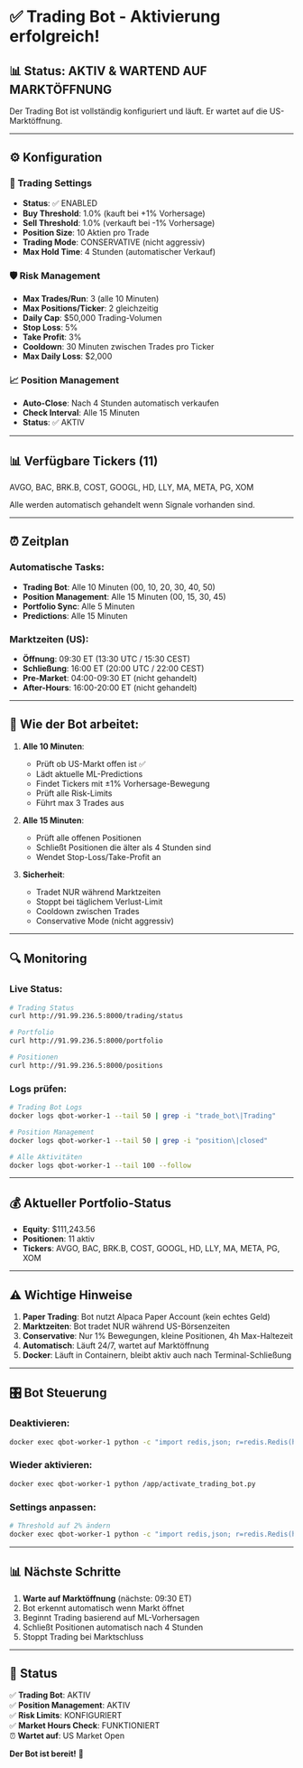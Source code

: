 # ✅ Trading Bot - Aktivierung erfolgreich!

## 📊 Status: AKTIV & WARTEND AUF MARKTÖFFNUNG

Der Trading Bot ist vollständig konfiguriert und läuft. Er wartet auf die US-Marktöffnung.

---

## ⚙️ Konfiguration

### 🎯 Trading Settings
- **Status**: ✅ ENABLED  
- **Buy Threshold**: 1.0% (kauft bei +1% Vorhersage)
- **Sell Threshold**: 1.0% (verkauft bei -1% Vorhersage)
- **Position Size**: 10 Aktien pro Trade
- **Trading Mode**: CONSERVATIVE (nicht aggressiv)
- **Max Hold Time**: 4 Stunden (automatischer Verkauf)

### 🛡️ Risk Management
- **Max Trades/Run**: 3 (alle 10 Minuten)
- **Max Positions/Ticker**: 2 gleichzeitig
- **Daily Cap**: $50,000 Trading-Volumen
- **Stop Loss**: 5%
- **Take Profit**: 3%
- **Cooldown**: 30 Minuten zwischen Trades pro Ticker
- **Max Daily Loss**: $2,000

### 📈 Position Management
- **Auto-Close**: Nach 4 Stunden automatisch verkaufen
- **Check Interval**: Alle 15 Minuten
- **Status**: ✅ AKTIV

---

## 📊 Verfügbare Tickers (11)

AVGO, BAC, BRK.B, COST, GOOGL, HD, LLY, MA, META, PG, XOM

Alle werden automatisch gehandelt wenn Signale vorhanden sind.

---

## ⏰ Zeitplan

### Automatische Tasks:
- **Trading Bot**: Alle 10 Minuten (00, 10, 20, 30, 40, 50)
- **Position Management**: Alle 15 Minuten (00, 15, 30, 45)
- **Portfolio Sync**: Alle 5 Minuten
- **Predictions**: Alle 15 Minuten

### Marktzeiten (US):
- **Öffnung**: 09:30 ET (13:30 UTC / 15:30 CEST)
- **Schließung**: 16:00 ET (20:00 UTC / 22:00 CEST)
- **Pre-Market**: 04:00-09:30 ET (nicht gehandelt)
- **After-Hours**: 16:00-20:00 ET (nicht gehandelt)

---

## 📝 Wie der Bot arbeitet:

1. **Alle 10 Minuten**:
   - Prüft ob US-Markt offen ist ✅
   - Lädt aktuelle ML-Predictions
   - Findet Tickers mit ±1% Vorhersage-Bewegung
   - Prüft alle Risk-Limits
   - Führt max 3 Trades aus

2. **Alle 15 Minuten**:
   - Prüft alle offenen Positionen
   - Schließt Positionen die älter als 4 Stunden sind
   - Wendet Stop-Loss/Take-Profit an

3. **Sicherheit**:
   - Tradet NUR während Marktzeiten
   - Stoppt bei täglichem Verlust-Limit
   - Cooldown zwischen Trades
   - Conservative Mode (nicht aggressiv)

---

## 🔍 Monitoring

### Live Status:
```bash
# Trading Status
curl http://91.99.236.5:8000/trading/status

# Portfolio
curl http://91.99.236.5:8000/portfolio

# Positionen
curl http://91.99.236.5:8000/positions
```

### Logs prüfen:
```bash
# Trading Bot Logs
docker logs qbot-worker-1 --tail 50 | grep -i "trade_bot\|Trading"

# Position Management
docker logs qbot-worker-1 --tail 50 | grep -i "position\|closed"

# Alle Aktivitäten
docker logs qbot-worker-1 --tail 100 --follow
```

---

## 💰 Aktueller Portfolio-Status

- **Equity**: $111,243.56
- **Positionen**: 11 aktiv
- **Tickers**: AVGO, BAC, BRK.B, COST, GOOGL, HD, LLY, MA, META, PG, XOM

---

## ⚠️ Wichtige Hinweise

1. **Paper Trading**: Bot nutzt Alpaca Paper Account (kein echtes Geld)
2. **Marktzeiten**: Bot tradet NUR während US-Börsenzeiten
3. **Conservative**: Nur 1% Bewegungen, kleine Positionen, 4h Max-Haltezeit
4. **Automatisch**: Läuft 24/7, wartet auf Marktöffnung
5. **Docker**: Läuft in Containern, bleibt aktiv auch nach Terminal-Schließung

---

## 🎛️ Bot Steuerung

### Deaktivieren:
```bash
docker exec qbot-worker-1 python -c "import redis,json; r=redis.Redis(host='redis',port=6379,password='pass123',decode_responses=True); settings=json.loads(r.get('trading_settings')); settings['enabled']=False; r.set('trading_settings', json.dumps(settings)); print('Bot deaktiviert')"
```

### Wieder aktivieren:
```bash
docker exec qbot-worker-1 python /app/activate_trading_bot.py
```

### Settings anpassen:
```bash
# Threshold auf 2% ändern
docker exec qbot-worker-1 python -c "import redis,json; r=redis.Redis(host='redis',port=6379,password='pass123',decode_responses=True); settings=json.loads(r.get('trading_settings')); settings['buy_threshold_pct']=0.02; settings['sell_threshold_pct']=0.02; r.set('trading_settings', json.dumps(settings)); print('Threshold auf 2% geändert')"
```

---

## 📊 Nächste Schritte

1. **Warte auf Marktöffnung** (nächste: 09:30 ET)
2. Bot erkennt automatisch wenn Markt öffnet
3. Beginnt Trading basierend auf ML-Vorhersagen
4. Schließt Positionen automatisch nach 4 Stunden
5. Stoppt Trading bei Marktschluss

---

## 🚀 Status

✅ **Trading Bot**: AKTIV  
✅ **Position Management**: AKTIV  
✅ **Risk Limits**: KONFIGURIERT  
✅ **Market Hours Check**: FUNKTIONIERT  
⏰ **Wartet auf**: US Market Open

**Der Bot ist bereit!** 🎉
